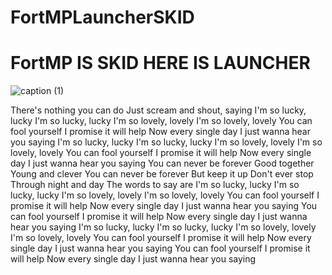 # FortMPLauncherSKID
# FortMP IS SKID HERE IS LAUNCHER


![caption (1)](https://github.com/user-attachments/assets/176e04ef-6ecc-4465-8f20-6140e88a2843)



There's nothing you can do
Just scream and shout, saying
I'm so lucky, lucky
I'm so lucky, lucky
I'm so lovely, lovely
I'm so lovely, lovely
You can fool yourself
I promise it will help
Now every single day
I just wanna hear you saying
I'm so lucky, lucky
I'm so lucky, lucky
I'm so lovely, lovely
I'm so lovely, lovely
You can fool yourself
I promise it will help
Now every single day
I just wanna hear you saying
You can never be forever
Good together
Young and clever
You can never be forever
But keep it up
Don't ever stop
Through night and day
The words to say are
I'm so lucky, lucky
I'm so lucky, lucky
I'm so lovely, lovely
I'm so lovely, lovely
You can fool yourself
I promise it will help
Now every single day
I just wanna hear you saying
You can fool yourself
I promise it will help
Now every single day
I just wanna hear you saying
I'm so lucky, lucky
I'm so lucky, lucky
I'm so lovely, lovely
I'm so lovely, lovely
You can fool yourself
I promise it will help
Now every single day
I just wanna hear you saying
You can fool yourself
I promise it will help
Now every single day
I just wanna hear you saying
